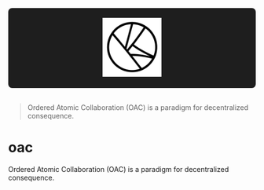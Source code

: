 <div align="center" style="background-color: #1e1e1e; padding: 20px; border-radius: 8px;">
  <img src="./assets/oac-transparent.png" alt="OAC Logo" style="height: 120px;"/>
</div>
<br/>

> Ordered Atomic Collaboration (OAC) is a paradigm for decentralized consequence.

# oac
Ordered Atomic Collaboration (OAC) is a paradigm for decentralized consequence. 
